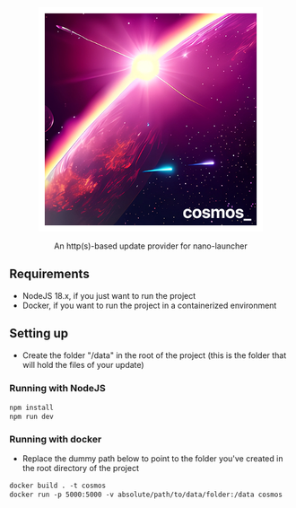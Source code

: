 <p align="center">
  <img src="cosmos.png" width="400" height="400">
</p>

<p align="center">
  An http(s)-based update provider for nano-launcher
</p>

## Requirements
- NodeJS 18.x, if you just want to run the project 
- Docker, if you want to run the project in a containerized environment

## Setting up

- Create the folder "/data" in the root of the project (this is the folder that will hold the files of your update)

### Running with NodeJS
```
npm install
npm run dev
```
### Running with docker

- Replace the dummy path below to point to the folder you've created in the root directory of the project

```
docker build . -t cosmos
docker run -p 5000:5000 -v absolute/path/to/data/folder:/data cosmos
```

